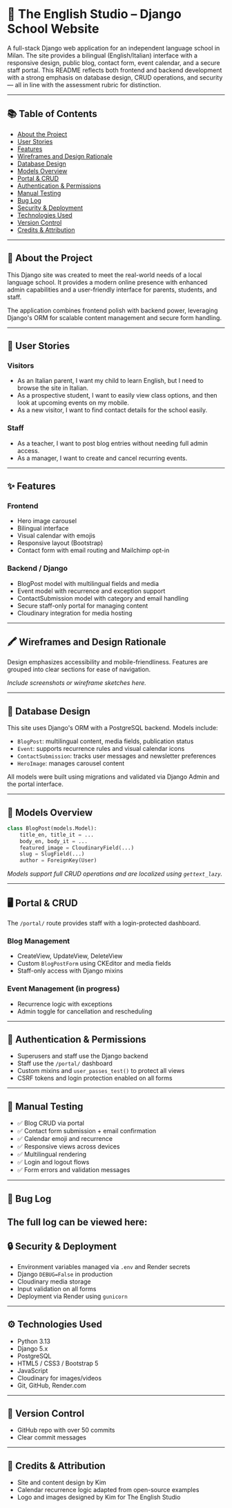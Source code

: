 # 🏫 The English Studio – Django School Website

A full-stack Django web application for an independent language school in Milan. The site provides a bilingual (English/Italian) interface with a responsive design, public blog, contact form, event calendar, and a secure staff portal. This README reflects both frontend and backend development with a strong emphasis on database design, CRUD operations, and security — all in line with the assessment rubric for distinction.

---

## 📚 Table of Contents

- [About the Project](#about-the-project)
- [User Stories](#user-stories)
- [Features](#features)
- [Wireframes and Design Rationale](#wireframes-and-design-rationale)
- [Database Design](#database-design)
- [Models Overview](#models-overview)
- [Portal & CRUD](#portal--crud)
- [Authentication & Permissions](#authentication--permissions)
- [Manual Testing](#manual-testing)
- [Bug Log](#bug-log)
- [Security & Deployment](#security--deployment)
- [Technologies Used](#technologies-used)
- [Version Control](#version-control)
- [Credits & Attribution](#credits--attribution)

---

## 📖 About the Project

This Django site was created to meet the real-world needs of a local language school. It provides a modern online presence with enhanced admin capabilities and a user-friendly interface for parents, students, and staff. 

The application combines frontend polish with backend power, leveraging Django's ORM for scalable content management and secure form handling.

---

## 👤 User Stories

### Visitors
- As an Italian parent, I want my child to learn English, but I need to browse the site in Italian.
- As a prospective student, I want to easily view class options, and then look at upcoming events on my mobile.
- As a new visitor, I want to find contact details for the school easily.

### Staff
- As a teacher, I want to post blog entries without needing full admin access.
- As a manager, I want to create and cancel recurring events.

---

## ✨ Features

### Frontend
- Hero image carousel
- Bilingual interface
- Visual calendar with emojis
- Responsive layout (Bootstrap)
- Contact form with email routing and Mailchimp opt-in

### Backend / Django
- BlogPost model with multilingual fields and media
- Event model with recurrence and exception support
- ContactSubmission model with category and email handling
- Secure staff-only portal for managing content
- Cloudinary integration for media hosting

---

## 🖍️ Wireframes and Design Rationale

Design emphasizes accessibility and mobile-friendliness. Features are grouped into clear sections for ease of navigation.

*Include screenshots or wireframe sketches here.*

---

## 🧱 Database Design

This site uses Django's ORM with a PostgreSQL backend. Models include:

- `BlogPost`: multilingual content, media fields, publication status
- `Event`: supports recurrence rules and visual calendar icons
- `ContactSubmission`: tracks user messages and newsletter preferences
- `HeroImage`: manages carousel content

All models were built using migrations and validated via Django Admin and the portal interface.

---

## 🧩 Models Overview

```python
class BlogPost(models.Model):
    title_en, title_it = ...
    body_en, body_it = ...
    featured_image = CloudinaryField(...)
    slug = SlugField(...)
    author = ForeignKey(User)
```

*Models support full CRUD operations and are localized using `gettext_lazy`.*

---

## 🖥️ Portal & CRUD

The `/portal/` route provides staff with a login-protected dashboard.

### Blog Management
- CreateView, UpdateView, DeleteView
- Custom `BlogPostForm` using CKEditor and media fields
- Staff-only access with Django mixins

### Event Management (in progress)
- Recurrence logic with exceptions
- Admin toggle for cancellation and rescheduling

---

## 🔐 Authentication & Permissions

- Superusers and staff use the Django backend
- Staff use the `/portal/` dashboard
- Custom mixins and `user_passes_test()` to protect all views
- CSRF tokens and login protection enabled on all forms

---

## 🧪 Manual Testing

- ✅ Blog CRUD via portal
- ✅ Contact form submission + email confirmation
- ✅ Calendar emoji and recurrence
- ✅ Responsive views across devices
- ✅ Multilingual rendering
- ✅ Login and logout flows
- ✅ Form errors and validation messages

---

## 🐞 Bug Log

The full log can be viewed here: 
---

## 🔒 Security & Deployment

- Environment variables managed via `.env` and Render secrets
- Django `DEBUG=False` in production
- Cloudinary media storage
- Input validation on all forms
- Deployment via Render using `gunicorn`

---

## ⚙️ Technologies Used

- Python 3.13
- Django 5.x
- PostgreSQL
- HTML5 / CSS3 / Bootstrap 5
- JavaScript
- Cloudinary for images/videos
- Git, GitHub, Render.com

---

## 🧾 Version Control

- GitHub repo with over 50 commits
- Clear commit messages

---

## 🙏 Credits & Attribution

- Site and content design by Kim
- Calendar recurrence logic adapted from open-source examples
- Logo and images designed by Kim for The English Studio

